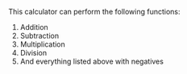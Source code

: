 This calculator can perform the following functions:
  1. Addition
  2. Subtraction
  3. Multiplication
  4. Division
  5. And everything listed above with negatives
